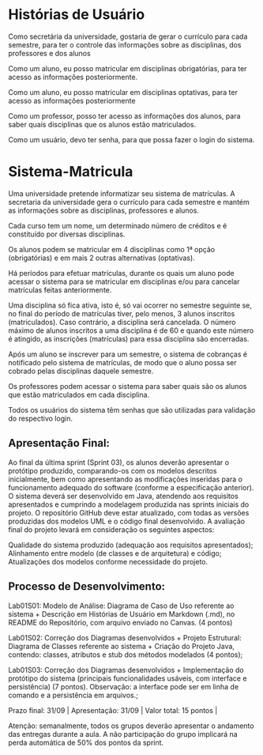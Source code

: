 # Histórias de Usuário

Como secretária da universidade, gostaria de gerar o currículo para cada semestre, para ter o controle das informações sobre as disciplinas, dos professores e dos alunos

Como um aluno, eu posso matricular em disciplinas obrigatórias, para ter acesso as informações posteriormente.

Como um aluno, eu posso matricular em disciplinas optativas, para ter acesso as informações posteriormente

Como um professor, posso ter acesso as informações dos alunos, para saber quais disciplinas que os alunos estão matriculados.

Como um usuário, devo ter senha, para que possa fazer o login do sistema. 

# Sistema-Matricula

Uma universidade pretende informatizar seu sistema de matrículas. A secretaria da universidade gera o currículo para cada semestre e mantém as informações sobre as disciplinas, professores e alunos.

Cada curso tem um nome, um determinado número de créditos e é constituído por diversas disciplinas.

Os alunos podem se matricular em 4 disciplinas como 1ª opção (obrigatórias) e em mais 2 outras alternativas (optativas).

Há períodos para efetuar matrículas, durante os quais um aluno pode acessar o sistema para se matricular em disciplinas e/ou para cancelar matrículas feitas anteriormente.

Uma disciplina só fica ativa, isto é, só vai ocorrer no semestre seguinte se, no final do período de matrículas tiver, pelo menos, 3 alunos inscritos (matriculados). Caso contrário, a disciplina será cancelada. O número máximo de alunos inscritos a uma disciplina é de 60 e quando este número é atingido, as inscrições (matrículas) para essa disciplina são encerradas.

Após um aluno se inscrever para um semestre, o sistema de cobranças é notificado pelo sistema de matrículas, de modo que o aluno possa ser cobrado pelas disciplinas daquele semestre.

Os professores podem acessar o sistema para saber quais são os alunos que estão matriculados em cada disciplina.

Todos os usuários do sistema têm senhas que são utilizadas para validação do respectivo login.

## Apresentação Final:

Ao final da última sprint (Sprint 03), os alunos deverão apresentar o protótipo produzido, comparando-os com os modelos descritos inicialmente, bem como apresentando as modificações inseridas para o funcionamento adequado do software (conforme a especificação anterior). O sistema deverá ser desenvolvido em Java, atendendo aos requisitos apresentados e cumprindo a modelagem produzida nas sprints iniciais do projeto. O repositório GitHub deve estar atualizado, com todas as versões produzidas dos modelos UML e o código final desenvolvido. A avaliação final do projeto levará em consideração os seguintes aspectos:

Qualidade do sistema produzido (adequação aos requisitos apresentados);
Alinhamento entre modelo (de classes e de arquitetura) e código;
Atualizações dos modelos conforme necessidade do projeto.
## Processo de Desenvolvimento:
Lab01S01: Modelo de Análise: Diagrama de Caso de Uso referente ao sistema + Descrição em Histórias de Usuário em Markdown (.md), no README do Repositório, com arquivo enviado no Canvas. (4 pontos)

Lab01S02: Correção dos Diagramas desenvolvidos + Projeto Estrutural: Diagrama de Classes referente ao sistema + Criação do Projeto Java, contendo: classes, atributos e stub dos métodos modelados (4 pontos);

Lab01S03: Correção dos Diagramas desenvolvidos + Implementação do protótipo do sistema (principais funcionalidades usáveis, com interface e persistência) (7 pontos). Observação: a interface pode ser em linha de comando e a persistência em arquivos.;

Prazo final: 31/09 | Apresentação: 31/09 | Valor total: 15 pontos | 

Atenção: semanalmente, todos os grupos deverão apresentar o andamento das entregas durante a aula. A não participação do grupo implicará na perda automática de 50% dos pontos da sprint.
